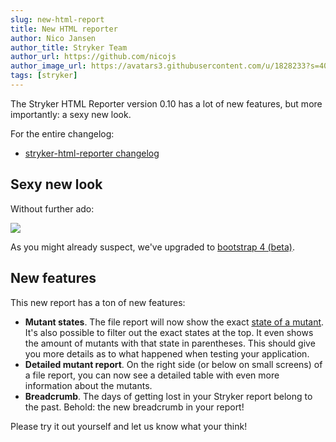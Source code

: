 ```yaml
---
slug: new-html-report
title: New HTML reporter
author: Nico Jansen
author_title: Stryker Team
author_url: https://github.com/nicojs
author_image_url: https://avatars3.githubusercontent.com/u/1828233?s=400&u=fec18ad3776aaafec54c49bbd7173a841ae7ea59&v=4
tags: [stryker]
---
```


The Stryker HTML Reporter version 0.10 has a lot of new features, but more importantly: a sexy new look.

<!--truncate-->

For the entire changelog:

* [stryker-html-reporter changelog](https://github.com/stryker-mutator/stryker/blob/master/packages/stryker-html-reporter/CHANGELOG.md)

## Sexy new look

Without further ado: 

![](/images/blogs/html-report-bootstrap4.png)

As you might already suspect, we've upgraded to [bootstrap 4 (beta)](http://getbootstrap.com/). 

## New features

This new report has a ton of new features:

* **Mutant states**. The file report will now show the exact [state of a mutant](http://stryker-mutator.github.io/faq.html#q-what-do-all-these-metrics-mean). 
It's also possible to filter out the exact states at the top. It even shows the amount of mutants with that state in parentheses.
  This should give you more details as to what happened when testing your application. 
* **Detailed mutant report**. On the right side (or below on small screens) of a file report, you can now see a detailed table with even more information about the mutants.
* **Breadcrumb**. The days of getting lost in your Stryker report belong to the past. Behold: the new breadcrumb in your report! 

Please try it out yourself and let us know what your think!